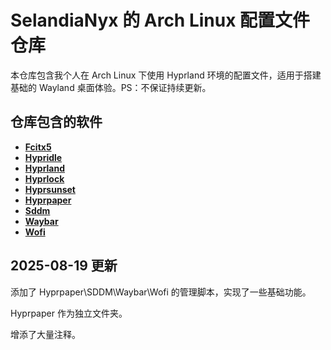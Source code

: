 # SelandiaNyx 的 Arch Linux 配置文件仓库

本仓库包含我个人在 Arch Linux 下使用 Hyprland 环境的配置文件，适用于搭建基础的 Wayland 桌面体验。PS：不保证持续更新。

## 仓库包含的软件

* **[Fcitx5](https://github.com/fcitx/fcitx5)**
* **[Hypridle](https://github.com/hyprwm/hypridle)**
* **[Hyprland](https://github.com/hyprwm/Hyprland)**
* **[Hyprlock](https://github.com/hyprwm/hyprlock)**
* **[Hyprsunset](https://github.com/hyprwm/hyprsunset)**
* **[Hyprpaper](https://github.com/hyprwm/hyprpaper)**
* **[Sddm](https://github.com/sddm/sddm)**
* **[Waybar](https://github.com/Alexays/Waybar)**
* **[Wofi](https://hg.sr.ht/~scoopta/wofi)**

## 2025-08-19 更新

添加了 Hyprpaper\SDDM\Waybar\Wofi 的管理脚本，实现了一些基础功能。

Hyprpaper 作为独立文件夹。

增添了大量注释。
